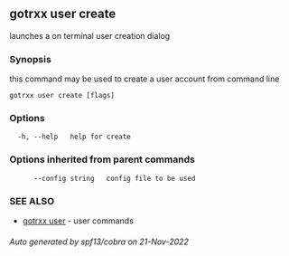 ## gotrxx user create

launches a on terminal user creation dialog

### Synopsis

this command may be used to create a user account from command line

```
gotrxx user create [flags]
```

### Options

```
  -h, --help   help for create
```

### Options inherited from parent commands

```
      --config string   config file to be used
```

### SEE ALSO

* [gotrxx user](gotrxx_user.md)	 - user commands

###### Auto generated by spf13/cobra on 21-Nov-2022
